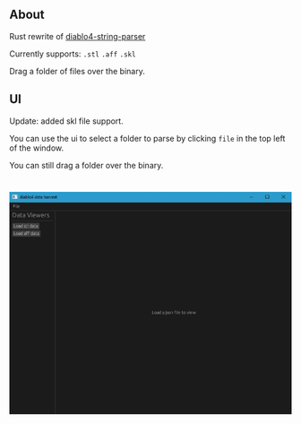 ## About

Rust rewrite of [diablo4-string-parser](https://github.com/alkhdaniel/diablo-4-string-parser)

Currently supports:
`.stl`
`.aff`
`.skl`

Drag a folder of files over the binary.

## UI

Update: added skl file support.

You can use the ui to select a folder to parse by clicking `file` in the top left of the window.

You can still drag a folder over the binary.

#
![](media/demo.gif)
